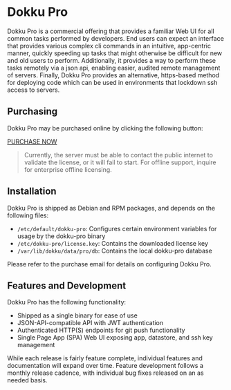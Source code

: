 # Dokku Pro

Dokku Pro is a commercial offering that provides a familiar Web UI for all common tasks performed by developers. End users can expect an interface that provides various complex cli commands in an intuitive, app-centric manner, quickly speeding up tasks that might otherwise be difficult for new and old users to perform. Additionally, it provides a way to perform these tasks remotely via a json api, enabling easier, audited remote management of servers. Finally, Dokku Pro provides an alternative, https-based method for deploying code which can be used in environments that lockdown ssh access to servers.

## Purchasing

Dokku Pro may be purchased online by clicking the following button:

<a data-dpd-type="button" data-text="PURCHASE NOW" data-variant="price-right" data-button-size="dpd-large" data-bg-color="469d3d" data-bg-color-hover="5cc052" data-text-color="ffffff" data-pr-bg-color="ffffff" data-pr-color="000000" data-lightbox="1" href="https://dokku.dpdcart.com/cart/add?product_id=217344&amp;method_id=236878">PURCHASE NOW</a>

> Currently, the server must be able to contact the public internet to validate the license, or it will fail to start. For offline support, inquire for enterprise offline licensing.

## Installation

Dokku Pro is shipped as Debian and RPM packages, and depends on the following files:

- `/etc/default/dokku-pro`: Configures certain environment variables for usage by the dokku-pro binary
- `/etc/dokku-pro/license.key`: Contains the downloaded license key
- `/var/lib/dokku/data/pro/db`: Contains the local dokku-pro database

Please refer to the purchase email for details on configuring Dokku Pro.

## Features and Development

Dokku Pro has the following functionality:

- Shipped as a single binary for ease of use
- JSON-API-compatible API with JWT authentication
- Authenticated HTTP(S) endpoints for git push functionality
- Single Page App (SPA) Web UI exposing app, datastore, and ssh key management

While each release is fairly feature complete, individual features and documentation will expand over time. Feature development follows a monthly release cadence, with individual bug fixes released on an as needed basis. 
